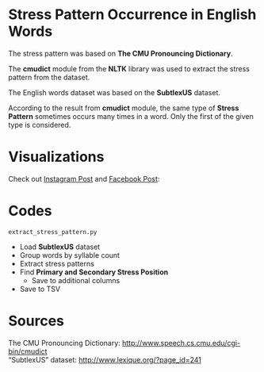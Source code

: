 # Stress Pattern Occurrence in English Words

The stress pattern was based on **The CMU Pronouncing Dictionary**.   

The **cmudict** module from the **NLTK** library was used to extract the stress pattern from the dataset.    

The English words dataset was based on the **SubtlexUS** dataset.     

According to the result from **cmudict** module, 
the same type of **Stress Pattern** sometimes occurs many times in a word. 
Only the first of the given type is considered.

# Visualizations
Check out [Instagram Post](https://www.instagram.com/p/C4TVCbuu31d/) and
[Facebook Post](https://www.facebook.com/permalink.php?story_fbid=pfbid034JSCYjYkMJp1meHhDFG8qhw4NxzSqxxjqj6TNYt2CdmBquZtJceky64s7HrzoSb4l&id=61553626169836):     


# Codes
```extract_stress_pattern.py```
- Load **SubtlexUS** dataset
- Group words by syllable count
- Extract stress patterns
- Find **Primary and Secondary Stress Position**
  - Save to additional columns
- Save to TSV

# Sources
The CMU Pronouncing Dictionary: http://www.speech.cs.cmu.edu/cgi-bin/cmudict   
“SubtlexUS” dataset: http://www.lexique.org/?page_id=241  
